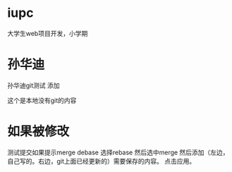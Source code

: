 # iupc
大学生web项目开发，小学期
# 孙华迪
孙华迪git测试
添加

这个是本地没有git的内容

# 如果被修改
测试提交如果提示merge debase
选择rebase
然后选中merge
然后添加（左边，自己写的。右边，git上面已经更新的）需要保存的内容。
点击应用。

